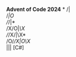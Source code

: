 **Advent of Code 2024**
        *
       /|\
      /*|O\
     /*/|\*\
    /X/O|*\X\
   /*/X/|\X\*\
  /O/*/X|O\X*\
       |||
      [C#]
